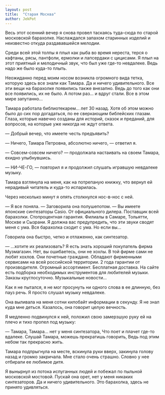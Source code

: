```yaml
---
layout: post
title:  "Старая Москва"
author: JekPot
---
```


Весь этот осенний вечер я снова провел таскаясь туда-сюда по старой московской барахолке. Наслаждался запахом старинных изделий и неизвестно откуда раздававшейся мелодии.

Среди всей этой толпы я плыл как рыба во время нереста, терся о кафтаны, рясы, пантфоли, ермолки и лапсердаки с цицисами. Я плыл на этот приятный и мелодичный звук, что был уже где-то невдалеке. Ведь надо же было куда-то плыть.

Неожиданно перед моим носом возникла огромного вида тетка, которую здесь все знали как Тамара. Да и ничего удивительного. Все эти вещи на барахолке появились также внезапно. Ведь до того как они все появились, их не было. А потом раз... и вдруг стали. Все в этом мире запутанно...

Тамара работала библиотекарем... лет 30 назад. Хотя об этом можно было до сих пор догадаться, по ее сверкающим библейских глазам. Глаза, которые навечно созданы для историй, сказок и преданий, для вопросов, на которые уже никогда не ждут ответа.

— Добрый вечер, что имеете честь предъявить?

— Ничего, Тамара Петровна, абсолютно ничего, — ответил я.

— Совсем-совсем ничего? — продолжала настаивать на своем Тамара, ехидно улыбнувшись.

— НИ-ЧЕ-ГО, — повторил я и продолжил слушать игравшую невдалеке музыку.

Тамара взглянула на меня, как на потрепаную книжку, что вернул ей нерадивый читатель и куда-то испарилась.

Через несколько минут я опять столкнулся нос-в-нос с ней.

— Я все поняла. — Заговорила она полушепотом. — Вы имеете японские синтезаторы Casio. От официального дилера. Поставщик всей барахолки. Стопроцентная гарантия. Филиалы в Самаре, Тольятти, Москве и Сызрани. Я должна вас предупредить, что эти звуки сводят меня с ума. Вся барахолка сходит с ума. Но если вы...

Говорила она быстро, четко и отлаженно, как синтезатор.

— ...хотите их реализовать? Я есть знать хороший покупатель фирма Музмагазин. Нет, вы ошибаетесь, они не хохлы. В той фирме сами не любят хохлов. Они почетные граждане. Обладают фирменными сервисами на всей российской территории. 2 года гарантии от производителя. Огромный ассортимент. Бесплатная доставка. На сайте есть подборка необходимых инструментов для любителей музыки. Заказы круглосуточно. Музыкальные новости...

Как я не пытался, я не мог просунуть ни одного слова в ее длинную, без пауз речь. Я просто слушал музыку невдалеке.

Она выливала на меня сотни килобайт информации в секунду. Я не знал куда мне деться. Казалось, она говорит целую вечность.

Я медленно подвинулся к ней, положил свою замерзшую руку ей на плечо и тихо пропел под музыку:

— Тамара, Тамара... нет у меня синтезатора, Что поет и плачет где-то вдалеке. Слушай Тамара, можешь прекратишь говорить, Ведь под этим небом так прекрасно жить.

Тамара подпрыгнула на месте, вскинула руки вверх, закинула голову назад и громко закричала. Мне стало очень страшно. Словно у нее отбирали ее любимое дитя.

Я вынырнул из потока испуганных людей и побежал по пыльной московской мостовой. Пускай она орет, нет у меня никаких синтезаторов. Да и ничего удивительного. Это барахолка, здесь не принято удивляться.